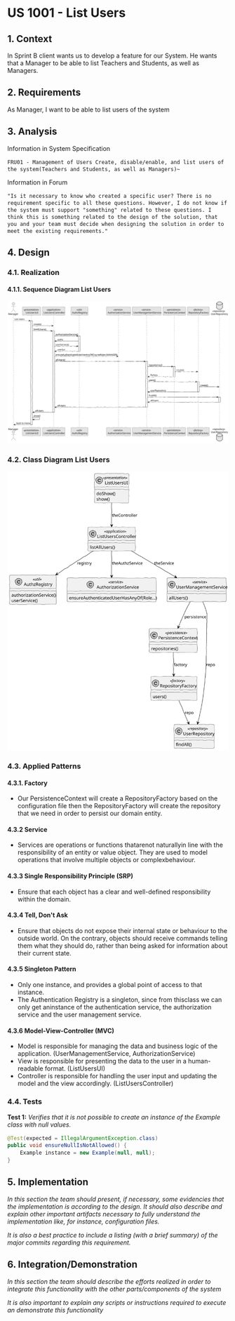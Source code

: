 # US 1001 - List Users

## 1. Context

In Sprint B client wants us to develop a feature for our System. He wants that a Manager to be able to list Teachers and Students, as well as Managers.

## 2. Requirements

As Manager, I want to be able to list users of the system

## 3. Analysis

Information in System Specification

	FRU01 - Management of Users Create, disable/enable, and list users of the system(Teachers and Students, as well as Managers)~

Information in Forum

	"Is it necessary to know who created a specific user? There is no requirement specific to all these questions. However, I do not know if the system must support "something" related to these questions. I think this is something related to the design of the solution, that you and your team must decide when designing the solution in order to meet the existing requirements."

## 4. Design

### 4.1. Realization

#### 4.1.1. Sequence Diagram List Users

![List Users SD](SD/ListUsers-SD.svg)

### 4.2. Class Diagram List Users

![List Users CD](CD/ListUsers-CD.svg)

### 4.3. Applied Patterns

#### 4.3.1. Factory

- Our PersistenceContext will create a RepositoryFactory based on the configuration file then the RepositoryFactory will create the repository that we need in order to persist our domain entity.


#### 4.3.2 Service

- Services are operations or functions thatarenot naturallyin line with the responsibility of an entity or value object. They are used to model operations that involve multiple objects or complexbehaviour.


#### 4.3.3 Single Responsibility Principle (SRP)

- Ensure that each object has a clear and well-defined responsibility within the domain.

#### 4.3.4 Tell, Don't Ask

- Ensure that objects do not expose their internal state or behaviour to the outside world. On the contrary, objects should receive commands telling them what they should do, rather than being asked for information about their current state.

#### 4.3.5 Singleton Pattern

- Only one instance, and provides a global point of access to that instance. 
- The Authentication Registry is a singleton, since from thisclass we can only get aninstance of the authentication service, the authorization service and the user management service.


#### 4.3.6 Model-View-Controller (MVC)

- Model is responsible for managing the data and business logic of the application. (UserManagementService, AuthorizationService)
- View is responsible for presenting the data to the user in a human-readable format. (ListUsersUI)
- Controller is responsible for handling the user input and updating the model and the view accordingly. (ListUsersController)


### 4.4. Tests

**Test 1:** *Verifies that it is not possible to create an instance of the Example class with null values.*

```Java
@Test(expected = IllegalArgumentException.class)
public void ensureNullIsNotAllowed() {
	Example instance = new Example(null, null);
}
````

## 5. Implementation

*In this section the team should present, if necessary, some evidencies that the implementation is according to the design. It should also describe and explain other important artifacts necessary to fully understand the implementation like, for instance, configuration files.*

*It is also a best practice to include a listing (with a brief summary) of the major commits regarding this requirement.*

## 6. Integration/Demonstration

*In this section the team should describe the efforts realized in order to integrate this functionality with the other parts/components of the system*

*It is also important to explain any scripts or instructions required to execute an demonstrate this functionality*
